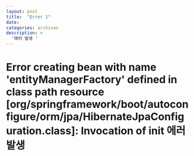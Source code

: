 ```yaml
---
layout: post
title:  "Error 1"
date:  
categories: archives
description: >
  '에러 발생 '
---
```


# Error creating bean with name 'entityManagerFactory' defined in class path resource [org/springframework/boot/autoconfigure/orm/jpa/HibernateJpaConfiguration.class]: Invocation of init  에러 발생 

### 